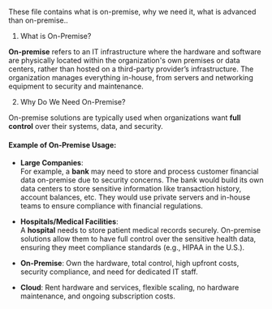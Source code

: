 
These file contains what is on-premise, why we need it, what is advanced than on-premise..

1. What is On-Premise?

**On-premise** refers to an IT infrastructure where the hardware and software are physically located within the organization's own premises or data centers, rather than hosted on a third-party provider’s infrastructure. The organization manages everything in-house, from servers and networking equipment to security and maintenance.

2.  Why Do We Need On-Premise?

On-premise solutions are typically used when organizations want **full control** over their systems, data, and security. 

#### Example of On-Premise Usage:

- **Large Companies**:  
    For example, a **bank** may need to store and process customer financial data on-premise due to security concerns. The bank would build its own data centers to store sensitive information like transaction history, account balances, etc. They would use private servers and in-house teams to ensure compliance with financial regulations.
    
- **Hospitals/Medical Facilities**:  
    A **hospital** needs to store patient medical records securely. On-premise solutions allow them to have full control over the sensitive health data, ensuring they meet compliance standards (e.g., HIPAA in the U.S.).

- **On-Premise**: Own the hardware, total control, high upfront costs, security compliance, and need for dedicated IT staff.
    
- **Cloud**: Rent hardware and services, flexible scaling, no hardware maintenance, and ongoing subscription costs.

